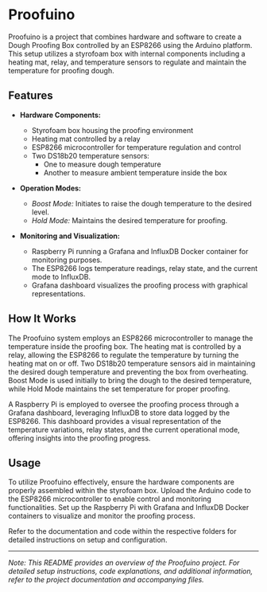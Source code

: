 # Proofuino

Proofuino is a project that combines hardware and software to create a Dough Proofing Box controlled by an ESP8266 using the Arduino platform. This setup utilizes a styrofoam box with internal components including a heating mat, relay, and temperature sensors to regulate and maintain the temperature for proofing dough.

## Features

- **Hardware Components:**
  - Styrofoam box housing the proofing environment
  - Heating mat controlled by a relay
  - ESP8266 microcontroller for temperature regulation and control
  - Two DS18b20 temperature sensors:
    - One to measure dough temperature
    - Another to measure ambient temperature inside the box

- **Operation Modes:**
  - *Boost Mode:* Initiates to raise the dough temperature to the desired level.
  - *Hold Mode:* Maintains the desired temperature for proofing.

- **Monitoring and Visualization:**
  - Raspberry Pi running a Grafana and InfluxDB Docker container for monitoring purposes.
  - The ESP8266 logs temperature readings, relay state, and the current mode to InfluxDB.
  - Grafana dashboard visualizes the proofing process with graphical representations.

## How It Works

The Proofuino system employs an ESP8266 microcontroller to manage the temperature inside the proofing box. The heating mat is controlled by a relay, allowing the ESP8266 to regulate the temperature by turning the heating mat on or off. Two DS18b20 temperature sensors aid in maintaining the desired dough temperature and preventing the box from overheating. Boost Mode is used initially to bring the dough to the desired temperature, while Hold Mode maintains the set temperature for proper proofing.

A Raspberry Pi is employed to oversee the proofing process through a Grafana dashboard, leveraging InfluxDB to store data logged by the ESP8266. This dashboard provides a visual representation of the temperature variations, relay states, and the current operational mode, offering insights into the proofing progress.

## Usage

To utilize Proofuino effectively, ensure the hardware components are properly assembled within the styrofoam box. Upload the Arduino code to the ESP8266 microcontroller to enable control and monitoring functionalities. Set up the Raspberry Pi with Grafana and InfluxDB Docker containers to visualize and monitor the proofing process.

Refer to the documentation and code within the respective folders for detailed instructions on setup and configuration.

---

*Note: This README provides an overview of the Proofuino project. For detailed setup instructions, code explanations, and additional information, refer to the project documentation and accompanying files.*

